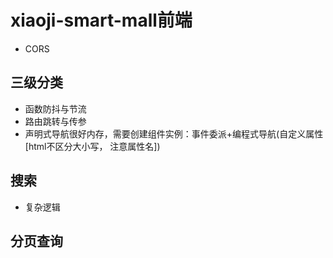 # xiaoji-smart-mall前端
- CORS

## 三级分类
- 函数防抖与节流
- 路由跳转与传参
- 声明式导航很好内存，需要创建组件实例：事件委派+编程式导航(自定义属性[html不区分大小写， 注意属性名])

## 搜索
- 复杂逻辑


## 分页查询
